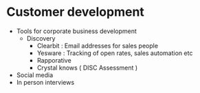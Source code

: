 # Customer development 

* Tools for corporate business development 
	* Discovery 
		* Clearbit : Email addresses for sales people 
		* Yesware : Tracking of open rates, sales automation etc 
		* Rapporative 
		* Crystal knows ( DISC Assessment )
* Social media 
* In person interviews 